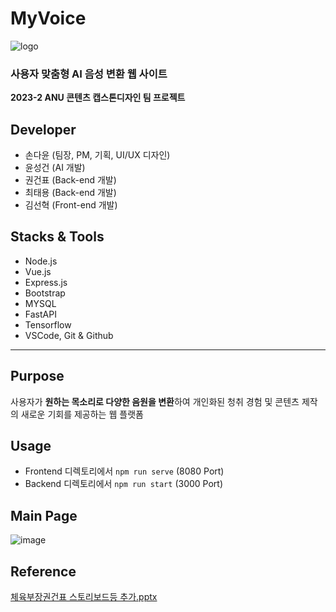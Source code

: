 # MyVoice
![logo](https://github.com/OuserDev/MyVoice/assets/141126078/b3ca788e-f9e5-4ac2-8131-eec49b359fb9)
### **사용자 맞춤형 AI 음성 변환 웹 사이트**
**2023-2 ANU 콘텐츠 캡스톤디자인 팀 프로젝트**

## Developer
- 손다윤 (팀장, PM, 기획, UI/UX 디자인)
- 윤성건 (AI 개발)
- 권건표 (Back-end 개발)
- 최태용 (Back-end 개발)
- 김선혁 (Front-end 개발)

## Stacks & Tools
- Node.js
- Vue.js
- Express.js
- Bootstrap
- MYSQL
- FastAPI
- Tensorflow
- VSCode, Git & Github
  
---
## Purpose
사용자가 **원하는 목소리로 다양한 음원을 변환**하여 개인화된 청취 경험 및 콘텐츠 제작의 새로운 기회를 제공하는 웹 플랫폼

## Usage
- Frontend 디렉토리에서 ```npm run serve``` (8080 Port)
- Backend 디렉토리에서 ```npm run start``` (3000 Port)
  
## Main Page
![image](https://github.com/OuserDev/MyVoice/assets/141126078/2765e622-d470-4783-939e-b43f59049dc1)

## Reference
[체육부장권건표 스토리보드등 추가.pptx](https://github.com/OuserDev/MyVoice/files/13650646/default.pptx)
